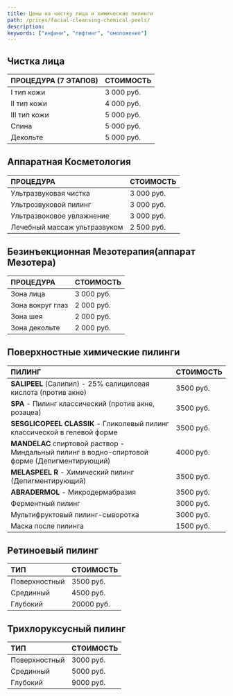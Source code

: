 ```yaml
---
title: Цены на чистку лица и химические пилинги
path: /prices/facial-cleansing-chemical-peels/
description:
keywords: ["инфини", "лифтинг", "омоложение"]
---
```


## Чистка лица

| ПРОЦЕДУРА (7 ЭТАПОВ) | СТОИМОСТЬ  |
|:---------------------|:-----------|
| I тип кожи           | 3 000 руб. |
| II тип кожи          | 4 000 руб. |
| III тип кожи         | 5 000 руб. |
| Спина                | 5 000 руб. |
| Декольте             | 5 000 руб. |

## Аппаратная Косметология

| ПРОЦЕДУРА                    | СТОИМОСТЬ  |
|:-----------------------------|:-----------|
| Ультразвуковая чистка        | 3 000 руб. |
| Ультрозвуковой пилинг        | 3 000 руб. |
| Ультразвоковое увлажнение    | 3 000 руб. |
| Лечебный массаж ультразвуком | 2 500 руб. |

## Безинъекционная Мезотерапия(аппарат Мезотера)

| ПРОЦЕДУРА        | СТОИМОСТЬ  |
|:-----------------|:-----------|
| Зона лица        | 3 000 руб. |
| Зона вокруг глаз | 2 000 руб. |
| Зона шея         | 2 000 руб. |
| Зона декольте    | 2 000 руб. |

## Поверхностные химические пилинги

| ПИЛИНГ                                                                                         | СТОИМОСТЬ |
|:-----------------------------------------------------------------------------------------------|:----------|
| **SALIPEEL**  (Салипил) - 25% салициловая кислота (против акне)                                | 3500 руб. |
| **SPA**  - Пилинг классический (против акне, розацеа)                                          | 3500 руб. |
| **SESGLICOPEEL CLASSIK**  - Гликолевый пилинг классической в гелевой форме                     | 3500 руб. |
| **MANDELAC**  спиртовой раствор - Миндальный пилинг в водно-спиртовой форме (Депигментирующий) | 4000 руб. |
| **MELASPEEL R**  - Химический пилинг (Депигментирующий)                                        | 3500 руб. |
| **ABRADERMOL**  - Микродермабразия                                                             | 3500 руб. |
| Ферментный пилинг                                                                              | 3000 руб. |
| Мультифруктовый пилинг-сыворотка                                                               | 3000 руб. |
| Маска после пилинга                                                                            | 1500 руб. |

## Ретиноевый пилинг

| ТИП           | СТОИМОСТЬ  |
|:--------------|:-----------|
| Поверхностный | 3500 руб.  |
| Срединный     | 4500 руб.  |
| Глубокий      | 20000 руб. |

## Трихлоруксусный пилинг

| ТИП           | СТОИМОСТЬ |
|:--------------|:----------|
| Поверхностный | 3000 руб. |
| Срединный     | 5000 руб. |
| Глубокий      | 9000 руб. |
